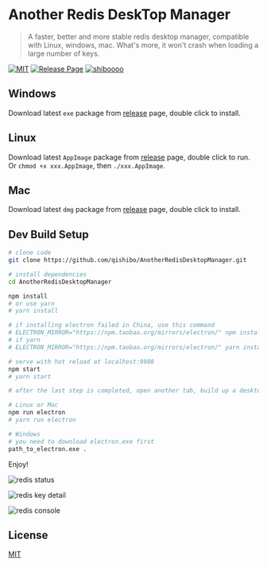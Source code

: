 # Another Redis DeskTop Manager

> A faster, better and more stable redis desktop manager, compatible with Linux, windows, mac. What's more, it won't crash when loading a large number of keys.

[![MIT](https://img.shields.io/badge/license-MIT-000000.svg)](LICENSE)
[![Release Page](https://img.shields.io/badge/Download-Release-blue.svg)](https://github.com/qishibo/AnotherRedisDesktopManager/releases)
[![shiboooo](https://img.shields.io/badge/Weibo-@%E9%BD%90%E5%A3%AB%E5%8D%9A-D64943.svg)](https://weibo.com/shiboooo/)

## Windows

Download latest `exe` package from [release](https://github.com/qishibo/AnotherRedisDesktopManager/releases) page, double click to install.

## Linux

Download latest `AppImage` package from [release](https://github.com/qishibo/AnotherRedisDesktopManager/releases) page, double click to run. Or `chmod +x xxx.AppImage`, then `./xxx.AppImage`.

## Mac

Download latest `dmg` package from [release](https://github.com/qishibo/AnotherRedisDesktopManager/releases) page, double click to install.

## Dev Build Setup

``` bash
# clone code
git clone https://github.com/qishibo/AnotherRedisDesktopManager.git

# install dependencies
cd AnotherRedisDesktopManager

npm install
# or use yarn
# yarn install

# if installing electron failed in China, use this command
# ELECTRON_MIRROR="https://npm.taobao.org/mirrors/electron/" npm install
# if yarn
# ELECTRON_MIRROR="https://npm.taobao.org/mirrors/electron/" yarn install

# serve with hot reload at localhost:9988
npm start
# yarn start

# after the last step is completed, open another tab, build up a desktop client

# Linux or Mac
npm run electron
# yarn run electron

# Windows
# you need to download electron.exe first
path_to_electron.exe .
```

Enjoy!

![redis status](https://ws1.sinaimg.cn/large/71405cably1g129wwutkij20vn0mbae6.jpg)

![redis key detail](https://ws1.sinaimg.cn/large/71405cably1g129wwu51vj20vi0ma77n.jpg)

![redis console](https://ws1.sinaimg.cn/large/71405cably1g129wwtdfjj20vn0mbq6d.jpg)

## License

[MIT](LICENSE)

